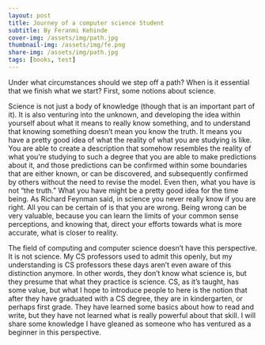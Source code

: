 ```yaml
---
layout: post
title: Journey of a computer science Student
subtitle: By Feranmi Kehinde
cover-img: /assets/img/path.jpg
thumbnail-img: /assets/img/fe.png
share-img: /assets/img/path.jpg
tags: [books, test]
---
```


Under what circumstances should we step off a path? When is it essential that we finish what we start? First, some notions about science.

Science is not just a body of knowledge (though that is an important part of it). It is also venturing into the unknown, and developing the idea within yourself about what it means to really know something, and to understand that knowing something doesn’t mean you know the truth. It means you have a pretty good idea of what the reality of what you are studying is like. You are able to create a description that somehow resembles the reality of what you’re studying to such a degree that you are able to make predictions about it, and those predictions can be confirmed within some boundaries that are either known, or can be discovered, and subsequently confirmed by others without the need to revise the model. Even then, what you have is not “the truth.” What you have might be a pretty good idea for the time being. As Richard Feynman said, in science you never really know if you are right. All you can be certain of is that you are wrong. Being wrong can be very valuable, because you can learn the limits of your common sense perceptions, and knowing that, direct your efforts towards what is more accurate, what is closer to reality.

The field of computing and computer science doesn’t have this perspective. It is not science. My CS professors used to admit this openly, but my understanding is CS professors these days aren’t even aware of this distinction anymore. In other words, they don’t know what science is, but they presume that what they practice is science. CS, as it’s taught, has some value, but what I hope to introduce people to here is the notion that after they have graduated with a CS degree, they are in kindergarten, or perhaps first grade. They have learned some basics about how to read and write, but they have not learned what is really powerful about that skill. I will share some knowledge I have gleaned as someone who has ventured as a beginner in this perspective.
